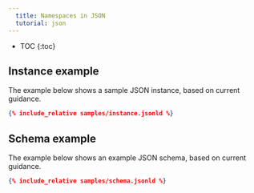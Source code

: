 ```yaml
---
  title: Namespaces in JSON
  tutorial: json
---
```


- TOC
{:toc}

## Instance example

The example below shows a sample JSON instance, based on current guidance.

<!-- 
  Run make in the current directory to update the examples from the json directory.  Jekyll does not include relative files from parent directories.
  -->

```json
{% include_relative samples/instance.jsonld %}
```

## Schema example

The example below shows an example JSON schema, based on current guidance.

```json
{% include_relative samples/schema.jsonld %}
```
